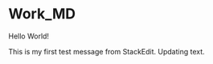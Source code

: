 # Work\_MD

Hello World!

This is my first test message from StackEdit.  Updating text.

<!--stackedit_data:
eyJoaXN0b3J5IjpbLTE4MzYwNzA1NTVdfQ==
-->